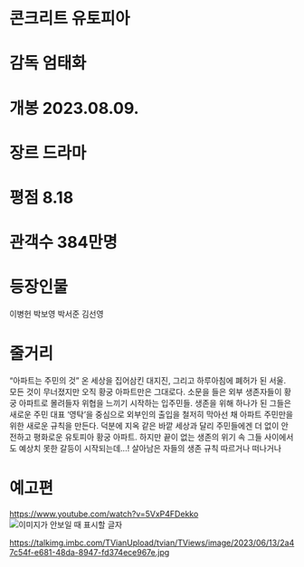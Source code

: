# 콘크리트 유토피아
# 감독 엄태화
# 개봉 2023.08.09.
# 장르 드라마
# 평점 8.18
# 관객수 384만명
# 등장인물
이병헌 박보영 박서준 김선영
# 줄거리
“아파트는 주민의 것” 온 세상을 집어삼킨 대지진, 그리고 하루아침에 폐허가 된 서울. 모든 것이 무너졌지만 오직 황궁 아파트만은 그대로다. 소문을 들은 외부 생존자들이 황궁 아파트로 몰려들자 위협을 느끼기 시작하는 입주민들. 생존을 위해 하나가 된 그들은 새로운 주민 대표 ‘영탁’을 중심으로 외부인의 출입을 철저히 막아선 채 아파트 주민만을 위한 새로운 규칙을 만든다. 덕분에 지옥 같은 바깥 세상과 달리 주민들에겐 더 없이 안전하고 평화로운 유토피아 황궁 아파트. 하지만 끝이 없는 생존의 위기 속 그들 사이에서도 예상치 못한 갈등이 시작되는데...! 살아남은 자들의 생존 규칙 따르거나 떠나거나
# 예고편
https://www.youtube.com/watch?v=5VxP4FDekko
![이미지가 안보일 때 표시할 글자](https://i.namu.wiki/i/AAbktD4ERQ2Cj0u9S_MYukbQROltSIK6v0BuRnNZ4klp_uZYBYRAHQLagSyH62uJPnfhekjO7f4fED_qmC6kU3WSRcyPVQVdcUIDhTBvWDQQBa9csKOHDuRPjxbtvy9elkLG_jP9gqNKLngulFXzDw.webp)

https://talkimg.imbc.com/TVianUpload/tvian/TViews/image/2023/06/13/2a47c54f-e681-48da-8947-fd374ece967e.jpg
